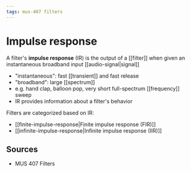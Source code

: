```yaml
---
tags: mus-407 filters
---
```


# Impulse response

A filter's **impulse response** (IR) is the output of a [[filter]] when given an instantaneous broadband input [[audio-signal|signal]]

- "instantaneous": fast [[transient]] and fast release
- "broadband": large [[spectrum]]
- e.g. hand clap, balloon pop, very short full-spectrum [[frequency]] sweep
- IR provides information about a filter's behavior

Filters are categorized based on IR:

- [[finite-impulse-response|Finite impulse response (FIR)]]
- [[infinite-impulse-response|Infinite impulse response (IIR)]]

## Sources

- MUS 407 Filters
